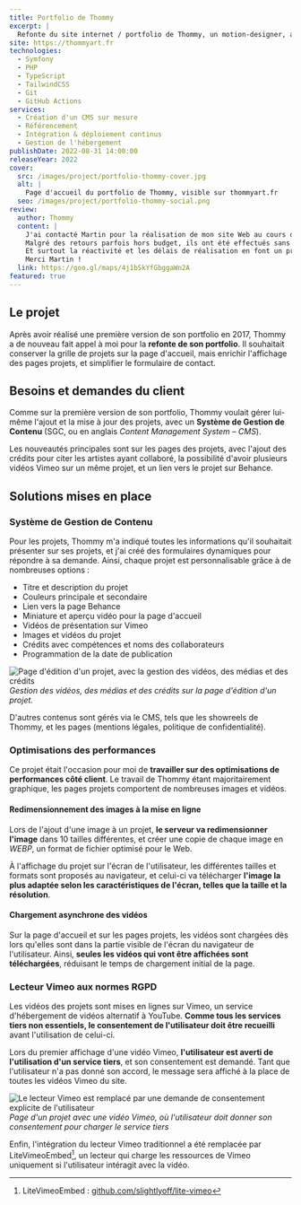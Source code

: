 ```yaml
---
title: Portfolio de Thommy
excerpt: |
  Refonte du site internet / portfolio de Thommy, un motion-designer, animateur 3D et artiste free-lance.
site: https://thommyart.fr
technologies:
  - Symfony
  - PHP
  - TypeScript
  - TailwindCSS
  - Git
  - GitHub Actions
services:
  - Création d'un CMS sur mesure
  - Référencement
  - Intégration & déploiement continus
  - Gestion de l'hébergement
publishDate: 2022-08-31 14:00:00
releaseYear: 2022
cover:
  src: /images/project/portfolio-thommy-cover.jpg
  alt: |
    Page d'accueil du portfolio de Thommy, visible sur thommyart.fr
  seo: /images/project/portfolio-thommy-social.png
review:
  author: Thommy
  content: |
    J'ai contacté Martin pour la réalisation de mon site Web au cours de l'année. Ma demande était précise et il a su y répondre parfaitement.
    Malgré des retours parfois hors budget, ils ont été effectués sans problème.
    Et surtout la réactivité et les délais de réalisation en font un professionnel excellent.
    Merci Martin !
  link: https://goo.gl/maps/4j1bSkYfGbggaWn2A
featured: true
---
```


## Le projet

Après avoir réalisé une première version de son portfolio en 2017, Thommy a de nouveau fait appel à moi pour la **refonte de son portfolio**.
Il souhaitait conserver la grille de projets sur la page d'accueil, mais enrichir l'affichage des pages projets, et simplifier le formulaire de contact.

## Besoins et demandes du client

Comme sur la première version de son portfolio, Thommy voulait gérer lui-même l'ajout et la mise à jour des projets, avec un **Système de Gestion de Contenu** (SGC, ou en anglais *Content Management System &ndash; CMS*).

Les nouveautés principales sont sur les pages des projets, avec l'ajout des crédits pour citer les artistes ayant collaboré, la possibilité d'avoir plusieurs vidéos Vimeo sur un même projet, et un lien vers le projet sur Behance.

## Solutions mises en place

### Système de Gestion de Contenu

Pour les projets, Thommy m'a indiqué toutes les informations qu'il souhaitait présenter sur ses projets, et j'ai créé des formulaires dynamiques pour répondre à sa demande. Ainsi, chaque projet est personnalisable grâce à de nombreuses options :

* Titre et description du projet
* Couleurs principale et secondaire
* Lien vers la page Behance
* Miniature et aperçu vidéo pour la page d'accueil
* Vidéos de présentation sur Vimeo
* Images et vidéos du projet
* Crédits avec compétences et noms des collaborateurs
* Programmation de la date de publication

![Page d'édition d'un projet, avec la gestion des vidéos, des médias et des crédits](/images/project/portfolio-thommy-cms.jpg)
*Gestion des vidéos, des médias et des crédits sur la page d'édition d'un projet.*

D'autres contenus sont gérés via le CMS, tels que les showreels de Thommy, et les pages (mentions légales, politique de confidentialité).

### Optimisations des performances

Ce projet était l'occasion pour moi de **travailler sur des optimisations de performances côté client**. Le travail de Thommy étant majoritairement graphique, les pages projets comportent de nombreuses images et vidéos.

#### Redimensionnement des images à la mise en ligne

Lors de l'ajout d'une image à un projet, **le serveur va redimensionner l'image** dans 10 tailles différentes, et créer une copie de chaque image en *WEBP*, un format de fichier optimisé pour le Web.

À l'affichage du projet sur l'écran de l'utilisateur, les différentes tailles et formats sont proposés au navigateur, et celui-ci va télécharger **l'image la plus adaptée selon les caractéristiques de l'écran, telles que la taille et la résolution**.

#### Chargement asynchrone des vidéos

Sur la page d'accueil et sur les pages projets, les vidéos sont chargées dès lors qu'elles sont dans la partie visible de l'écran du navigateur de l'utilisateur. Ainsi, **seules les vidéos qui vont être affichées sont téléchargées**, réduisant le temps de chargement initial de la page.

### Lecteur Vimeo aux normes RGPD

Les vidéos des projets sont mises en lignes sur Vimeo, un service d'hébergement de vidéos alternatif à YouTube. **Comme tous les services tiers non essentiels, le consentement de l'utilisateur doit être recueilli** avant l'utilisation de celui-ci.

Lors du premier affichage d'une vidéo Vimeo, **l'utilisateur est averti de l'utilisation d'un service tiers**, et son consentement est demandé. Tant que l'utilisateur n'a pas donné son accord, le message sera affiché à la place de toutes les vidéos Vimeo du site.

![Le lecteur Vimeo est remplacé par une demande de consentement explicite de l'utilisateur](/images/project/portfolio-thommy-vimeo-rgpd.jpg)
*Page d'un projet avec une vidéo Vimeo, où l'utilisateur doit donner son consentement pour charger le service tiers*

Enfin, l'intégration du lecteur Vimeo traditionnel a été remplacée par LiteVimeoEmbed[^1], un lecteur qui charge les ressources de Vimeo uniquement si l'utilisateur intéragit avec la vidéo.

[^1]: LiteVimeoEmbed : <a href="https://github.com/slightlyoff/lite-vimeo" rel="noopener noreferrer nofollow" target="_blank">github.com/slightlyoff/lite-vimeo</a>
